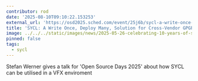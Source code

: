 ```yaml
---
contributor: rod
date: '2025-08-10T09:10:22.153253'
external_url: 'https://osd2025.sched.com/event/25j6b/sycl-a-write-once-deploy-many-solution-for-cross-vendor-gpgpu-software-stefan-werner-intel'
title: 'SYCL: A Write Once, Deploy Many, Solution for Cross-Vendor GPGPU Software - Stefan Werner, Inte'
image: ../../../static/images/news/2025-05-26-celebrating-10-years-of-sycl.webp
pinned: false
tags:
  - sycl
---
```


Stefan Werner gives a talk for 'Open Source Days 2025' about how SYCL can be utilised in a VFX enviroment 
